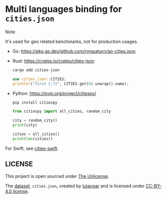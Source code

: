 # Multi languages binding for `cities.json`

> [!NOTE]
>
> It's used for geo related benchmarks, not for production usages.

- Go: <https://pkg.go.dev/github.com/ringsaturn/go-cities.json>
- Rust: <https://crates.io/crates/cities-json>
  ```bash
  cargo add cities-json
  ```
  ```rust
  use cities_json::CITIES;
  println!("first {:?}", CITIES.get(0).unwrap().name);
  ```
- Python: <https://pypi.org/project/citiespy/>

  ```bash
  pip install citiespy
  ```

  ```python
  from citiespy import all_cities, random_city

  city = random_city()
  print(city)

  cities = all_cities()
  print(len(cities))
  ```

For Swift, see [cities-swift](https://github.com/ringsaturn/cities-swift).

## LICENSE

This project is open sourced under [The Unlicense](./LICENSE).

The [dataset](./data/), `cities.json`, created by [lutangar](https://github.com)
and is licensed under [CC-BY-4.0 license][upstream_license].

[upstream_license]: https://github.com/lutangar/cities.json/blob/master/LICENSE
